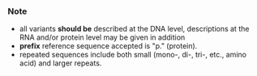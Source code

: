 ### Note

* all variants **should be** described at the DNA level, descriptions at the RNA and/or protein level may be given in addition
* **prefix** reference sequence accepted is "p." (protein).
* repeated sequences include both small (mono-, di-, tri-, etc., amino acid) and larger repeats.